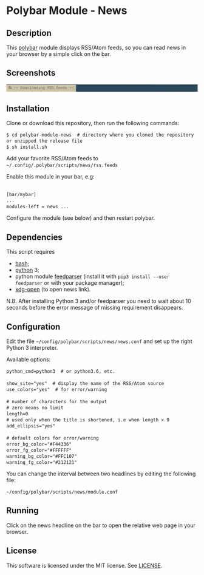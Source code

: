 # Polybar Module - News

## Description
This [polybar](https://github.com/jaagr/polybar) module displays RSS/Atom feeds, so you can read news in your browser by a simple click on the bar.

## Screenshots

<img alt="Screenshot of polybar module: news" src="screenshots/polybar-module-news.gif" width="860">

## Installation
Clone or download this repository, then run the following commands:
```
$ cd polybar-module-news  # directory where you cloned the repository or unzipped the release file
$ sh install.sh
```

Add your favorite RSS/Atom feeds to `~/.config/.polybar/scripts/news/rss.feeds`

Enable this module in your bar, e.g:
```

[bar/mybar]
...
modules-left = news ...
```

Configure the module (see below) and then restart polybar.

## Dependencies
This script requires
- [bash](https://www.gnu.org/software/bash/);
- [python](https://www.python.org) 3;
- python module [feedparser](https://github.com/kurtmckee/feedparser) (install it with `pip3 install --user feedparser` or with your package manager);
- [xdg-open](https://www.freedesktop.org/wiki/Software/xdg-utils/) (to open news link).

N.B. After installing Python 3 and/or feedparser you need to wait about 10 seconds before the error message of missing requirement disappears.

## Configuration
Edit the file `~/config/polybar/scripts/news/news.conf` and set up the right Python 3 interpreter.

Available options:

```
python_cmd=python3  # or python3.6, etc.

show_site="yes"  # display the name of the RSS/Atom source
use_colors="yes"  # for error/warning

# number of characters for the output
# zero means no limit
length=0
# used only when the title is shortened, i.e when length > 0
add_ellipsis="yes"

# default colors for error/warning
error_bg_color="#F44336"
error_fg_color="#FFFFFF"
warning_bg_color="#FFC107"
warning_fg_color="#212121"
```

You can change the interval between two headlines by editing the following file:
```
~/config/polybar/scripts/news/module.conf
```

## Running
Click on the news headline on the bar to open the relative web page in your browser.

## License
This software is licensed under the MIT license. See [LICENSE](LICENSE.md).
